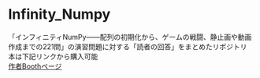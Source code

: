 # Infinity_Numpy
「インフィニティNumPy――配列の初期化から、ゲームの戦闘、静止画や動画作成までの221問」の演習問題に対する「読者の回答」をまとめたリポジトリ  
本は下記リンクから購入可能  
[作者Boothページ](https://koshian2.booth.pm/)  
